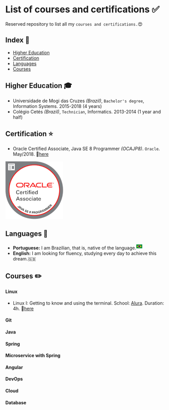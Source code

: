 # List of courses and certifications :white_check_mark:

Reserved repository to list all my `courses and certifications.`:heart_eyes:

## Index :pushpin:
- [Higher Education](#education)
- [Certification](#certification)
- [Languages](#languages)
- [Courses](#courses)

## Higher Education <a name="education"></a> :mortar_board:

- Universidade de Mogi das Cruzes _(Brazil)_, `Bachelor's degree`, Information Systems. 2015-2018 (4 years)
- Colégio Cetés _(Brazil)_, `Technician`, Informatics. 2013-2014 (1 year and half)

## Certification <a name="certification"></a> :star:

- Oracle Certified Associate, Java SE 8 Programmer _(OCAJP8)_. `Oracle`. May/2018. :paperclip:[here](https://www.youracclaim.com/badges/c730d0f0-48c6-4128-8b03-d7e5e381a250/linked_in_profile)
<img src="img/badge_ocajp8.png" height=180 width=180>

## Languages <a name="language"></a> :round_pushpin:

- **Portuguese:** I am Brazilian, that is, native of the language.<img src="img/brazil-icon.png" height=20>
- **English:** I am looking for fluency, studying every day to achieve this dream.:gb:

## Courses <a name="courses"></a> :pencil2:

#### Linux

- Linux I: Getting to know and using the terminal. School: [Alura](https://www.alura.com.br/). Duration: 4h. :paperclip:[here](https://cursos.alura.com.br/certificate/72e5b5c3-7ee4-4dee-94d2-84481e5b73b0)

#### Git

#### Java

#### Spring

#### Microservice with Spring

#### Angular

#### DevOps

#### Cloud

#### Database
